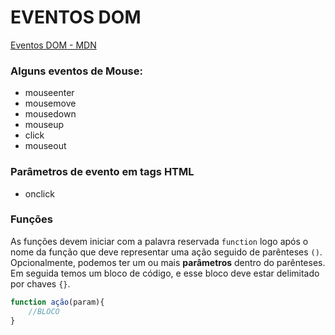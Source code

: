 # EVENTOS DOM
[Eventos DOM - MDN](https://developer.mozilla.org/pt-BR/docs/Web/Events)


### Alguns eventos de Mouse:

- mouseenter
- mousemove
- mousedown
- mouseup
- click
- mouseout

### Parâmetros de evento em tags HTML

- onclick

### Funções

As funções devem iniciar com a palavra reservada `function` logo após o nome da função que deve representar uma ação seguido de parênteses `()`.
Opcionalmente, podemos ter um ou mais **parâmetros** dentro do parênteses.
Em seguida temos um bloco de código, e esse bloco deve estar delimitado por chaves `{}`.

```javascript
function ação(param){
    //BLOCO
}
```
